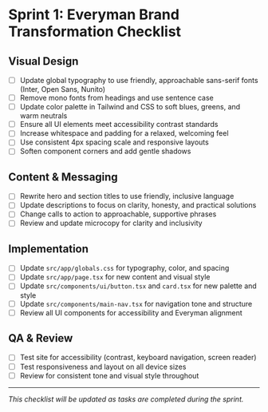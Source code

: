 # Sprint 1: Everyman Brand Transformation Checklist

## Visual Design
- [ ] Update global typography to use friendly, approachable sans-serif fonts (Inter, Open Sans, Nunito)
- [ ] Remove mono fonts from headings and use sentence case
- [ ] Update color palette in Tailwind and CSS to soft blues, greens, and warm neutrals
- [ ] Ensure all UI elements meet accessibility contrast standards
- [ ] Increase whitespace and padding for a relaxed, welcoming feel
- [ ] Use consistent 4px spacing scale and responsive layouts
- [ ] Soften component corners and add gentle shadows

## Content & Messaging
- [ ] Rewrite hero and section titles to use friendly, inclusive language
- [ ] Update descriptions to focus on clarity, honesty, and practical solutions
- [ ] Change calls to action to approachable, supportive phrases
- [ ] Review and update microcopy for clarity and inclusivity

## Implementation
- [ ] Update `src/app/globals.css` for typography, color, and spacing
- [ ] Update `src/app/page.tsx` for new content and visual style
- [ ] Update `src/components/ui/button.tsx` and `card.tsx` for new palette and style
- [ ] Update `src/components/main-nav.tsx` for navigation tone and structure
- [ ] Review all UI components for accessibility and Everyman alignment

## QA & Review
- [ ] Test site for accessibility (contrast, keyboard navigation, screen reader)
- [ ] Test responsiveness and layout on all device sizes
- [ ] Review for consistent tone and visual style throughout

---

_This checklist will be updated as tasks are completed during the sprint._
